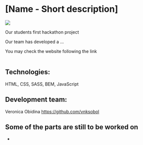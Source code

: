 # [Name - Short description] <br/>
<div id=“” align=“center”>
 <img src="assets/images/" class="image" width=“100”/>
</div>

Our students first hackathon project

Our team has developed a ...

You may check the website following the link <br/>
 <br/>

## Technologies: <br/>
HTML, CSS, SASS, BEM, JavaScript <br/>

## Development team: <br/>

Veronica Obidina https://github.com/vnksobol <br/>


Some of the parts are still to be worked on
- 
- 